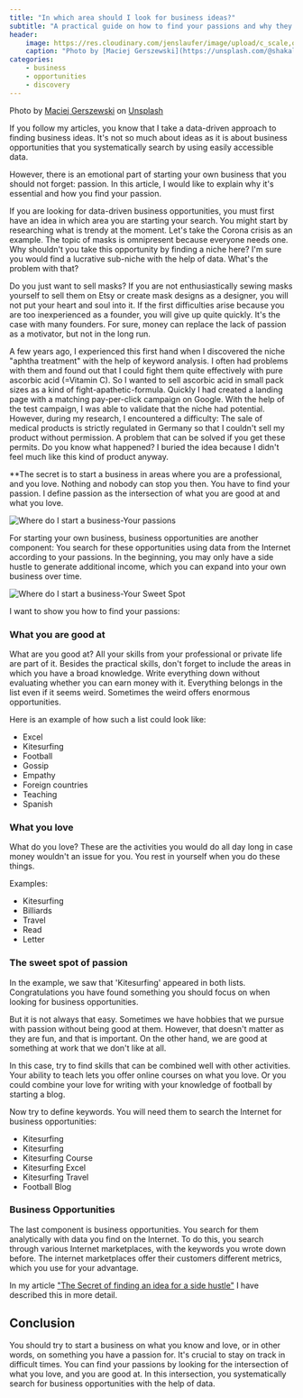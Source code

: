 ```yaml
---
title: "In which area should I look for business ideas?"
subtitle: "A practical guide on how to find your passions and why they are important for your business activities."
header:
    image: https://res.cloudinary.com/jenslaufer/image/upload/c_scale,q_70,w_800/v1603965801/maciej-gerszewski-zpLrZLiKICc-unsplash.jpg
    caption: "Photo by [Maciej Gerszewski](https://unsplash.com/@shakalmag?utm_source=unsplash&amp;utm_medium=referral&amp;utm_content=creditCopyText) [**Unsplash**](https://unsplash.com/s/photos/sweet-spot?utm_source=unsplash&amp;utm_medium=referral&amp;utm_content=creditCopyText)"
categories:
    - business
    - opportunities
    - discovery
---
```

<span>Photo by <a href="">Maciej Gerszewski</a> on <a href="">Unsplash</a></span>

If you follow my articles, you know that I take a data-driven approach to finding business ideas. It's not so much about ideas as it is about business opportunities that you systematically search by using easily accessible data.

However, there is an emotional part of starting your own business that you should not forget: passion. In this article, I would like to explain why it's essential and how you
find your passion.

If you are looking for data-driven business opportunities, you must first have an idea in which area you are starting your search. You might start by researching what is trendy at the moment. Let's take the Corona crisis as an example. The topic of masks is omnipresent because everyone needs one. Why shouldn't you take this opportunity by finding a niche here? I'm sure you would find a lucrative sub-niche with the help of data. What's the problem with that?

Do you just want to sell masks? If you are not enthusiastically sewing masks yourself to sell them on Etsy or create mask designs as a designer, you will not put your heart and soul into it. If the first difficulties arise because you are too inexperienced as a founder, you will give up quite quickly. It's the case with many founders. For sure, money can replace the lack of passion as a motivator, but not in the long run.

A few years ago, I experienced this first hand when I discovered the niche "aphtha treatment" with the help of keyword analysis. I often had problems with them and found out that I could fight them quite effectively with pure ascorbic acid (=Vitamin C). So I wanted to sell ascorbic acid in small pack sizes as a kind of fight-apathetic-formula. Quickly I had created a landing page with a matching pay-per-click campaign on Google. With the help of the test campaign, I was able to validate that the niche had potential. However, during my research, I encountered a difficulty: The sale of medical products is strictly regulated in Germany so that I couldn't sell my product without permission. A problem that can be solved if you get these permits. Do you know what happened? I buried the idea because I didn't feel much like this kind of product anyway.

**The secret is to start a business in areas where you are a professional, and you love. Nothing and nobody can stop you then. You have to find your passion. I define passion as the intersection of what you are good at and what you love.

![Where do I start a business-Your passions](https://res.cloudinary.com/jenslaufer/image/upload/c_scale,q_70,w_800/v1603964800/passion.png)

For starting your own business, business opportunities are another component: You search for these opportunities using data from the Internet according to your passions. In the beginning, you may only have a side hustle to generate additional income, which you can expand into your own business over time.

![Where do I start a business-Your Sweet Spot](https://res.cloudinary.com/jenslaufer/image/upload/c_scale,q_70,w_800/v1603964800/sweet_spot.png)

I want to show you how to find your passions:

### What you are good at

What are you good at? All your skills from your professional or private life are part of it. Besides the practical skills, don't forget to include the areas in which you have a broad knowledge. Write everything down without evaluating whether you can earn money with it. Everything belongs in the list even if it seems weird. Sometimes the weird offers enormous opportunities.

Here is an example of how such a list could look like:

- Excel
- Kitesurfing
- Football
- Gossip
- Empathy
- Foreign countries
- Teaching
- Spanish

### What you love

What do you love? These are the activities you would do all day long in case money wouldn't an issue for you. You rest in yourself when you do these things.

Examples:

- Kitesurfing
- Billiards
- Travel
- Read
- Letter

### The sweet spot of passion

In the example, we saw that 'Kitesurfing' appeared in both lists. Congratulations you have found something you should focus on when looking for business opportunities.

But it is not always that easy. Sometimes we have hobbies that we pursue with passion without being good at them. However, that doesn't matter as they are fun, and that is important. On the other hand, we are good at something at work that we don't like at all.

In this case, try to find skills that can be combined well with other activities. Your ability to teach lets you offer online courses on what you love. Or you could combine your love for writing with your knowledge of football by starting a blog.

Now try to define keywords. You will need them to search the Internet for business opportunities:

- Kitesurfing
- Kitesurfing
- Kitesurfing Course
- Kitesurfing Excel
- Kitesurfing Travel
- Football Blog

### Business Opportunities

The last component is business opportunities. You search for them analytically with data you find on the Internet. To do this, you search through various Internet marketplaces, with the keywords you wrote down before. The internet marketplaces offer their customers different metrics, which you use for your advantage.

In my article ["The Secret of finding an idea for a side hustle"](https://insights5.com/business/opportunities/discovery/the_secret_of_finding_an_idea_for_a_side_hustle/) I have described this in more detail.

## Conclusion

You should try to start a business on what you know and love, or in other words, on something you have a passion for. It's crucial to stay on track in difficult times. You can find your passions by looking for the intersection of what you love, and you are good at. In this intersection, you systematically search for business opportunities with the help of data.
